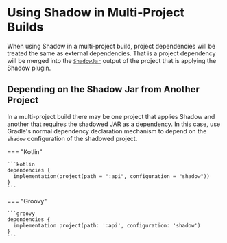 # Using Shadow in Multi-Project Builds

When using Shadow in a multi-project build, project dependencies will be treated the same as
external dependencies.
That is a project dependency will be merged into the [`ShadowJar`][ShadowJar] output of the project that
is applying the Shadow plugin.

## Depending on the Shadow Jar from Another Project

In a multi-project build there may be one project that applies Shadow and another that
requires the shadowed JAR as a dependency.
In this case, use Gradle's normal dependency declaration mechanism to depend on the `shadow`
configuration of the shadowed project.

=== "Kotlin"

    ```kotlin
    dependencies {
      implementation(project(path = ":api", configuration = "shadow"))
    }
    ```

=== "Groovy"

    ```groovy
    dependencies {
      implementation project(path: ':api', configuration: 'shadow')
    }
    ```



[Jar]: https://docs.gradle.org/current/dsl/org.gradle.api.tasks.bundling.Jar.html
[ShadowJar]: ../api/shadow/com.github.jengelman.gradle.plugins.shadow.tasks/-shadow-jar/index.html
